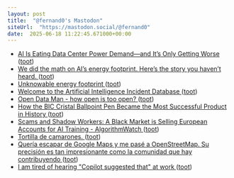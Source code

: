 ```yaml
---
layout: post
title:  "@fernand0's Mastodon"
siteUrl:  "https://mastodon.social/@fernand0"
date:  2025-06-18 11:22:45.671000+00:00
---
```

*  [AI Is Eating Data Center Power Demand—and It’s Only Getting Worse ](https://www.wired.com/story/new-research-energy-electricity-artificial-intelligence-ai/?_sp=e004687c-7a54-47f2-b00f-663ab8250870.174796836832) ([toot](https://mastodon.social/@fernand0/114704106498886850))
*  [We did the math on AI’s energy footprint. Here’s the story you haven’t heard. ](https://www.technologyreview.com/2025/05/20/1116327/ai-energy-usage-climate-footprint-big-tech) ([toot](https://mastodon.social/@fernand0/114703829102957322))
*  [Unknowable energy footprint ](https://flowingdata.com/2025/06/03/unknowable-energy-footprint) ([toot](https://mastodon.social/@fernand0/114703622831942637))
*  [Welcome to the Artificial Intelligence Incident Database ](https://incidentdatabase.ai) ([toot](https://mastodon.social/@fernand0/114703377653168141))
*  [Open Data Man - how open is too open? ](https://shkspr.mobi/blog/2025/06/open-data-man-how-open-is-too-open) ([toot](https://mastodon.social/@fernand0/114701784219406335))
*  [How the BIC Cristal Ballpoint Pen Became the Most Successful Product in History ](https://www.openculture.com/2025/06/how-the-bic-cristal-ballpoint-pen-became-the-most-successful-product-in-history.htm) ([toot](https://mastodon.social/@fernand0/114699966438431721))
*  [Scams and Shadow Workers: A Black Market is Selling European Accounts for AI Training - AlgorithmWatch ](https://algorithmwatch.org/en/scams-and-shadow-workers-a-black-market) ([toot](https://mastodon.social/@fernand0/114699592816791362))
*  [Tortilla de camarones. ](https://avecesunafoto.wordpress.com/2025/06/17/tortilla-de-camarones-2) ([toot](https://mastodon.social/@fernand0/114699571252608618))
*  [Quería escapar de Google Maps y me pasé a OpenStreetMap. Su precisión es tan impresionante como la comunidad que hay contribuyendo ](https://www.genbeta.com/herramientas/queria-escapar-google-maps-me-pase-a-openstreetmap-su-precision-impresionante-como-comunidad-que-hay-contribuyend) ([toot](https://mastodon.social/@fernand0/114699320472130336))
*  [I am tired of hearing &quot;Copilot suggested that&quot; at work  ](https://old.reddit.com/r/ExperiencedDevs/comments/1hm40yl/i_am_tired_of_hearing_copilot_suggested_that_at/) ([toot](https://mastodon.social/@fernand0/114699253850485363))
